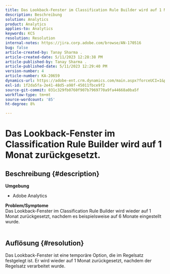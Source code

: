 ```yaml
---
title: Das Lookback-Fenster im Classification Rule Builder wird auf 1 Monat zurückgesetzt.
description: Beschreibung
solution: Analytics
product: Analytics
applies-to: Analytics
keywords: KCS
resolution: Resolution
internal-notes: https://jira.corp.adobe.com/browse/AN-170516
bug: false
article-created-by: Tanay Sharma .
article-created-date: 5/11/2023 12:28:38 PM
article-published-by: Tanay Sharma .
article-published-date: 5/11/2023 12:29:40 PM
version-number: 4
article-number: KA-20659
dynamics-url: https://adobe-ent.crm.dynamics.com/main.aspx?forceUCI=1&pagetype=entityrecord&etn=knowledgearticle&id=37b76156-f7ef-ed11-8849-6045bd006079
exl-id: 1f2da5fa-2e41-48d5-a98f-45011fbce9f2
source-git-commit: 031c329fb0760f907b7969770a9fa44668a0ba5f
workflow-type: tm+mt
source-wordcount: '85'
ht-degree: 8%

---
```


# Das Lookback-Fenster im Classification Rule Builder wird auf 1 Monat zurückgesetzt.

## Beschreibung {#description}

<b>Umgebung</b>
- Adobe Analytics

<b>Problem/Symptome</b><br>Das Lookback-Fenster im Classification Rule Builder wird wieder auf 1 Monat zurückgesetzt, nachdem es beispielsweise auf 6 Monate eingestellt wurde.
<br> 

## Auflösung {#resolution}


Das Lookback-Fenster ist eine temporäre Option, die im Regelsatz festgelegt ist. Er wird wieder auf 1 Monat zurückgesetzt, nachdem der Regelsatz verarbeitet wurde.
